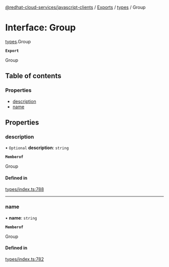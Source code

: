 [@redhat-cloud-services/javascript-clients](../README.md) / [Exports](../modules.md) / [types](../modules/types.md) / Group

# Interface: Group

[types](../modules/types.md).Group

**`Export`**

Group

## Table of contents

### Properties

- [description](types.Group.md#description)
- [name](types.Group.md#name)

## Properties

### description

• `Optional` **description**: `string`

**`Memberof`**

Group

#### Defined in

[types/index.ts:788](https://github.com/RedHatInsights/javascript-clients/blob/main/packages/rbac/types/index.ts#L788)

___

### name

• **name**: `string`

**`Memberof`**

Group

#### Defined in

[types/index.ts:782](https://github.com/RedHatInsights/javascript-clients/blob/main/packages/rbac/types/index.ts#L782)
